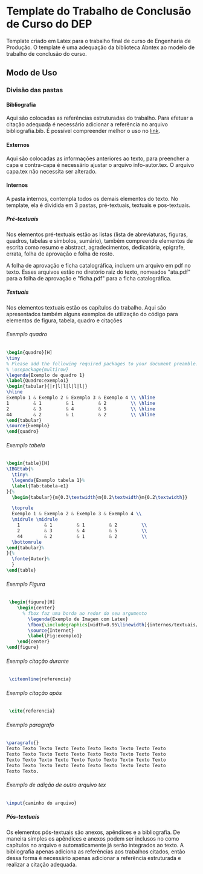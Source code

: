 # Template do Trabalho de Conclusão de Curso do DEP
Template criado em Latex para o trabalho final de curso de Engenharia de Produção. O template é uma adequação da biblioteca Abntex ao modelo de trabalho de conclusão do curso.

## Modo de Uso

### Divisão das pastas

#### Bibliografia

Aqui são colocadas as referências estruturadas do trabalho. Para efetuar a citação adequada é necessário adicionar a referência no arquivo bibliografia.bib. É possível compreender melhor o uso no [link](https://pt.overleaf.com/learn/latex/Bibliography_management_with_bibtex).

#### Externos

Aqui são colocadas as informações anteriores ao texto, para preencher a capa e contra-capa é necessário ajustar o arquivo info-autor.tex. O arquivo capa.tex não necessita ser alterado.

#### Internos

A pasta internos, contempla todos os demais elementos do texto. No template, ela é dividida em 3 pastas, pré-textuais, textuais e pos-textuais.

##### Pré-textuais
Nos elementos pré-textuais estão as listas (lista de abreviaturas, figuras, quadros, tabelas e simbolos, sumário), também compreende elementos de escrita como resumo e abstract, agradecimentos, dedicatória, epigrafe, errata, folha de aprovação e folha de rosto.

A folha de aprovação e ficha catalográfica, incluem um arquivo em pdf no texto. Esses arquivos estão no diretório raiz do texto, nomeados "ata.pdf" para a folha de aprovação e "ficha.pdf" para a ficha catalográfica.


##### Textuais
Nos elementos textuais estão os capítulos do trabalho. Aqui são apresentados também alguns exemplos de utilização do código para elementos de figura, tabela, quadro e citações

###### Exemplo quadro
```latex
\begin{quadro}[H]
\tiny
% Please add the following required packages to your document preamble:
% \usepackage{multirow}
\legenda{Exemplo de quadro 1}
\label{Quadro:exemplo1}
\begin{tabular}{|r|l|l|l|l|l|}
\hline
Exemplo 1 & Exemplo 2 & Exemplo 3 & Exemplo 4 \\ \hline
1         & 1         & 1         & 2         \\ \hline
2         & 3         & 4         & 5         \\ \hline
44        & 2         & 1         & 2         \\ \hline
\end{tabular}
\source{Exemplo}
\end{quadro}
```

###### Exemplo tabela
```latex
\begin{table}[H]
\IBGEtab{%
  \tiny%
  \legenda{Exemplo tabela 1}%
  \label{Tab:tabela-e1}
}{%
  \begin{tabular}{m{0.3\textwidth}m{0.2\textwidth}m{0.2\textwidth}}

  \toprule
  Exemplo 1 & Exemplo 2 & Exemplo 3 & Exemplo 4 \\
  \midrule \midrule
    1         & 1         & 1         & 2         \\
    2         & 3         & 4         & 5         \\
    44        & 2         & 1         & 2         \\
  \bottomrule
\end{tabular}%
}{%
  \fonte{Autor}%
  }
\end{table}
```

###### Exemplo Figura
```latex
 \begin{figure}[H]
    \begin{center}
      % fbox faz uma borda ao redor do seu argumento
		\legenda{Exemplo de Imagem com Latex}
		\fbox{\includegraphics[width=0.95\linewidth]{internos/textuais/capitulo1-introducao/figuras/ctec.jpg}}
		\source{Internet}
		\label{Fig:exemplo1}
	\end{center}
\end{figure}

```

###### Exemplo citação durante
```latex
 \citeonline{referencia}
```

###### Exemplo citação após
```latex
 \cite{referencia}
```

###### Exemplo paragrafo
```latex
\paragrafo{}
Texto Texto Texto Texto Texto Texto Texto Texto Texto Texto
Texto Texto Texto Texto Texto Texto Texto Texto Texto Texto
Texto Texto Texto Texto Texto Texto Texto Texto Texto Texto
Texto Texto Texto Texto Texto Texto Texto Texto Texto Texto
Texto Texto.
```

###### Exemplo de adição de outro arquivo tex
```latex
\input{caminho do arquivo}
```

##### Pós-textuais

Os elementos pós-textuais são anexos, apêndices e a bibliografia. De maneira simples os apêndices e anexos podem ser inclusos no como capítulos no arquivo e automaticamente já serão integrados ao texto. A bibliografia apenas adiciona as referências aos trabalhos citados, então dessa forma é necessário apenas adicionar a referência estruturada e realizar a citação adequada.
